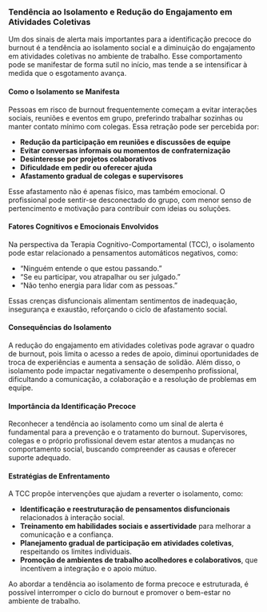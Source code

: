 
### Tendência ao Isolamento e Redução do Engajamento em Atividades Coletivas

Um dos sinais de alerta mais importantes para a identificação precoce do burnout é a tendência ao isolamento social e a diminuição do engajamento em atividades coletivas no ambiente de trabalho. Esse comportamento pode se manifestar de forma sutil no início, mas tende a se intensificar à medida que o esgotamento avança.

#### Como o Isolamento se Manifesta

Pessoas em risco de burnout frequentemente começam a evitar interações sociais, reuniões e eventos em grupo, preferindo trabalhar sozinhas ou manter contato mínimo com colegas. Essa retração pode ser percebida por:

- **Redução da participação em reuniões e discussões de equipe**
- **Evitar conversas informais ou momentos de confraternização**
- **Desinteresse por projetos colaborativos**
- **Dificuldade em pedir ou oferecer ajuda**
- **Afastamento gradual de colegas e supervisores**

Esse afastamento não é apenas físico, mas também emocional. O profissional pode sentir-se desconectado do grupo, com menor senso de pertencimento e motivação para contribuir com ideias ou soluções.

#### Fatores Cognitivos e Emocionais Envolvidos

Na perspectiva da Terapia Cognitivo-Comportamental (TCC), o isolamento pode estar relacionado a pensamentos automáticos negativos, como:

- “Ninguém entende o que estou passando.”
- “Se eu participar, vou atrapalhar ou ser julgado.”
- “Não tenho energia para lidar com as pessoas.”

Essas crenças disfuncionais alimentam sentimentos de inadequação, insegurança e exaustão, reforçando o ciclo de afastamento social.

#### Consequências do Isolamento

A redução do engajamento em atividades coletivas pode agravar o quadro de burnout, pois limita o acesso a redes de apoio, diminui oportunidades de troca de experiências e aumenta a sensação de solidão. Além disso, o isolamento pode impactar negativamente o desempenho profissional, dificultando a comunicação, a colaboração e a resolução de problemas em equipe.

#### Importância da Identificação Precoce

Reconhecer a tendência ao isolamento como um sinal de alerta é fundamental para a prevenção e o tratamento do burnout. Supervisores, colegas e o próprio profissional devem estar atentos a mudanças no comportamento social, buscando compreender as causas e oferecer suporte adequado.

#### Estratégias de Enfrentamento

A TCC propõe intervenções que ajudam a reverter o isolamento, como:

- **Identificação e reestruturação de pensamentos disfuncionais** relacionados à interação social.
- **Treinamento em habilidades sociais e assertividade** para melhorar a comunicação e a confiança.
- **Planejamento gradual de participação em atividades coletivas**, respeitando os limites individuais.
- **Promoção de ambientes de trabalho acolhedores e colaborativos**, que incentivem a integração e o apoio mútuo.

Ao abordar a tendência ao isolamento de forma precoce e estruturada, é possível interromper o ciclo do burnout e promover o bem-estar no ambiente de trabalho.
```
